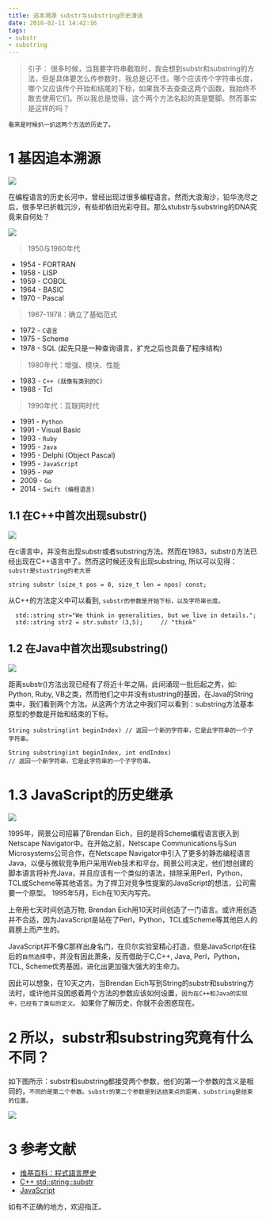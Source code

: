 ```yaml
---
title: 追本溯源 substr与substring历史漫话
date: 2018-02-11 14:42:16
tags:
- substr
- substring
---
```


> 引子： 很多时候，当我要字符串截取时，我会想到substr和substring的方法，但是具体要怎么传参数时，我总是记不住。哪个应该传个字符串长度，哪个又应该传个开始和结尾的下标，如果我不去查查这两个函数，我始终不敢去使用它们。所以我总是觉得，这个两个方法名起的真是蹩脚。然而事实是这样的吗？

`看来是时候扒一扒这两个方法的历史了。`

# 1 基因追本溯源
![](https://wdd.js.org/img/images/20180211144257_1GqbRg_Screenshot.jpeg)

在编程语言的历史长河中，曾经出现过很多编程语言。然而大浪淘沙，铅华洗尽之后，很多早已折戟沉沙，有些却依旧光彩夺目。那么stubstr与substring的DNA究竟来自何处？

![](https://wdd.js.org/img/images/20180211144314_cxhcdA_Screenshot.jpeg)

> 1950与1960年代

- 1954 - FORTRAN
- 1958 - LISP
- 1959 - COBOL
- 1964 - BASIC
- 1970 - Pascal

> 1967-1978：确立了基础范式

- 1972 - `C语言`
- 1975 - Scheme
- 1978 - SQL (起先只是一种查询语言，扩充之后也具备了程序结构)

> 1980年代：增强、模块、性能

- 1983 - `C++ (就像有类别的C)`
- 1988 - Tcl

> 1990年代：互联网时代

- 1991 - `Python`
- 1991 - Visual Basic
- 1993 - `Ruby`
- 1995 - `Java`
- 1995 - Delphi (Object Pascal)
- 1995 - `JavaScript`
- 1995 - `PHP`
- 2009 - `Go`
- 2014 - `Swift (编程语言)`

## 1.1 在C++中首次出现substr()

![](https://wdd.js.org/img/images/20180211144327_EtfLjV_Screenshot.jpeg)


在c语言中，并没有出现substr或者substring方法。然而在1983，substr()方法已经出现在C++语言中了。然而这时候还没有出现substring, 所以可以见得：`substr是stustring的老大哥`

```
string substr (size_t pos = 0, size_t len = npos) const;
```

从C++的方法定义中可以看到, `substr的参数是开始下标，以及字符串长度。`

```
  std::string str="We think in generalities, but we live in details.";
  std::string str2 = str.substr (3,5);     // "think"
```

## 1.2 在Java中首次出现substring()
![](https://wdd.js.org/img/images/20180211144338_id4nE2_Screenshot.jpeg)


距离substr()方法出现已经有了将近十年之隔，此间涌现一批后起之秀，如: Python, Ruby, VB之类，然而他们之中并没有stustring的基因，在Java的String类中，我们看到两个方法。从这两个方法之中我们可以看到：substring方法基本原型的参数是开始和结束的下标。

```
String substring(int beginIndex) // 返回一个新的字符串，它是此字符串的一个子字符串。

String substring(int beginIndex, int endIndex)
// 返回一个新字符串，它是此字符串的一个子字符串。
```

# 1.3 JavaScript的历史继承
![](http://www.jstips.co/assetshttps://wdd.js.org/img/images/jstips-animation.gif)


>  
1995年，网景公司招募了Brendan Eich，目的是将Scheme编程语言嵌入到Netscape Navigator中。在开始之前，Netscape Communications与Sun Microsystems公司合作，在Netscape Navigator中引入了更多的静态编程语言Java，以便与微软竞争用户采用Web技术和平台。网景公司决定，他们想创建的脚本语言将补充Java，并且应该有一个类似的语法，排除采用Perl，Python，TCL或Scheme等其他语言。为了捍卫对竞争性提案的JavaScript的想法，公司需要一个原型。 1995年5月，Eich在10天内写完。

上帝用七天时间创造万物, Brendan Eich用10天时间创造了一门语言。或许用创造并不合适，因为JavaScript是站在了Perl，Python，TCL或Scheme等其他巨人的肩膀上而产生的。

JavaScript并不像C那样出身名门，在贝尔实验室精心打造，但是JavaScript在往后的`自然选择`中，并没有因此萧条，反而借助于C,C++, Java, Perl，Python，TCL, Scheme优秀基因，进化出更加强大强大的生命力。

因此可以想象，在10天之内，当Brendan Eich写到String的substr和substring方法时，或许他并没困惑着两个方法的参数应该如何设置，`因为在C++和Java的实现中，已经有了类似的定义。` 如果你了解历史，你就不会困惑现在。

# 2 所以，substr和substring究竟有什么不同？

如下图所示：substr和substring都接受两个参数，他们的第一个参数的含义是相同的，`不同的是第二个参数。substr的第二个参数是到达结束点的距离，substring是结束的位置。`

![](https://wdd.js.org/img/images/20180211144352_POhgos_Screenshot.jpeg)


# 3 参考文献
- [维基百科：程式語言歷史](https://zh.wikipedia.org/wiki/%E7%A8%8B%E5%BC%8F%E8%AA%9E%E8%A8%80%E6%AD%B7%E5%8F%B2)
- [C++ std::string::substr](http://www.cplusplus.com/reference/string/string/substr/)
- [JavaScript](https://en.wikipedia.org/wiki/JavaScript)

如有不正确的地方，欢迎指正。




